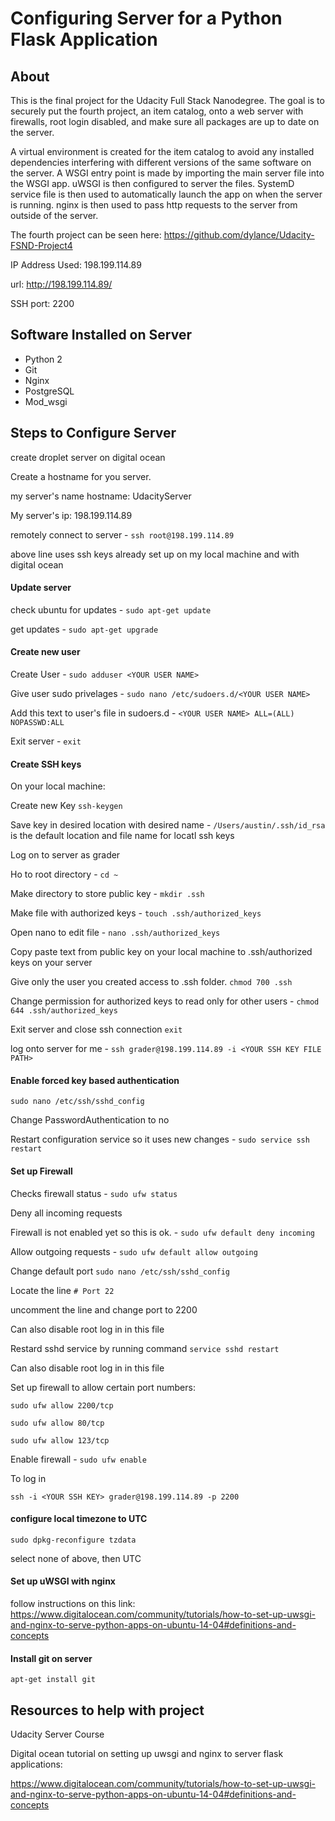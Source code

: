 # Configuring Server for a Python Flask Application

## About

This is the final project for the Udacity Full Stack Nanodegree. The goal
is to securely put the fourth project, an item catalog, onto a web server with firewalls, root login disabled, and make sure all packages are up to date on the server.

A virtual environment is created for the item catalog to avoid any installed dependencies interfering with different versions of the same software on the server. A WSGI entry point is made by importing the main server file into the WSGI app. uWSGI is then configured to server the files. SystemD service file is then used to automatically launch the app on when the server is running. nginx is then used to pass http requests to the server from outside of the server.

The fourth project can be seen here: https://github.com/dylance/Udacity-FSND-Project4

IP Address Used: 198.199.114.89

url: http://198.199.114.89/

SSH port: 2200

## Software Installed on Server

- Python 2
- Git
- Nginx
- PostgreSQL
- Mod_wsgi

## Steps to Configure Server

create droplet server on digital ocean

Create a hostname for you server.

my server's name hostname: UdacityServer

My server's ip: 198.199.114.89

remotely connect to server - `ssh root@198.199.114.89`

above line uses ssh keys already set up on my local machine and with digital ocean

#### Update server

 check ubuntu for updates - `sudo apt-get update`

 get updates - `sudo apt-get upgrade`

#### Create new user

Create User -  `sudo adduser <YOUR USER NAME>`

Give user sudo privelages - `sudo nano /etc/sudoers.d/<YOUR USER NAME>`

Add this text to user's file in sudoers.d -  `<YOUR USER NAME> ALL=(ALL) NOPASSWD:ALL`

Exit server - `exit`

#### Create SSH keys

On your local machine:

Create new Key `ssh-keygen`  

Save key in desired location with desired name - `/Users/austin/.ssh/id_rsa` is the default location and file name for locatl ssh keys

Log on to server as grader  

Ho to root directory - `cd ~`

Make directory to store public key - `mkdir .ssh`

Make file with authorized keys - `touch .ssh/authorized_keys`

Open nano to edit file -  `nano .ssh/authorized_keys`

Copy paste text from public key on your local machine to  .ssh/authorized keys on your server

Give only the user you created access to .ssh folder. `chmod 700 .ssh`

Change permission for authorized keys to read only for other users - `chmod 644 .ssh/authorized_keys`

Exit server and close ssh connection `exit`

log onto server for me -  `ssh grader@198.199.114.89 -i <YOUR SSH KEY FILE PATH>`


#### Enable  forced key based authentication

`sudo nano /etc/ssh/sshd_config`

 Change PasswordAuthentication to no

 Restart configuration service so it uses new changes - `sudo service ssh restart`


#### Set up Firewall


Checks firewall status - `sudo ufw status`

Deny all incoming requests

Firewall is not enabled yet so this is ok. - `sudo ufw default deny incoming`

Allow outgoing requests - `sudo ufw default allow outgoing`

Change default port `sudo nano /etc/ssh/sshd_config`

Locate the line `# Port 22`

uncomment the line and change port to 2200

Can also disable root log in in this file

Restard sshd service by running command `service sshd restart`

Can also disable root log in in this file

Set up firewall to allow certain port numbers:

`sudo ufw allow 2200/tcp`

 `sudo ufw allow 80/tcp`

 `sudo ufw allow 123/tcp`

Enable firewall - `sudo ufw enable`


 To log in

 `ssh -i <YOUR SSH KEY> grader@198.199.114.89 -p 2200`



#### configure local timezone to UTC

 `sudo dpkg-reconfigure tzdata`

 select none of above, then UTC



#### Set up uWSGI with nginx

follow instructions on this link:
 https://www.digitalocean.com/community/tutorials/how-to-set-up-uwsgi-and-nginx-to-serve-python-apps-on-ubuntu-14-04#definitions-and-concepts

#### Install git on server

 `apt-get install git`


## Resources to help with project

 Udacity Server Course

Digital ocean tutorial on setting up uwsgi and nginx to server flask applications:

 https://www.digitalocean.com/community/tutorials/how-to-set-up-uwsgi-and-nginx-to-serve-python-apps-on-ubuntu-14-04#definitions-and-concepts

